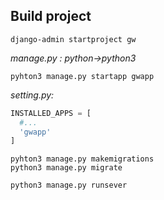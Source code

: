 ## Build project

````
django-admin startproject gw
````

*manage.py : python->python3*



```
pyhton3 manage.py startapp gwapp
```

*setting.py:* 

```python
INSTALLED_APPS = [
  #...
  'gwapp'
]

```



```terminal
pyhton3 manage.py makemigrations
python3 manage.py migrate
```



```
python3 manage.py runsever
```

